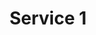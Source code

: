 ---
layout: default
title: Service 1
featured_image: 
  image_path: /images/minimal-2.jpg
  image_focus: 
heading: Duis Aute
description: Lorem ipsum dolor sit amet consectetur adipisicing elit. Voluptates doloribus quidem dolores aliquid illo expedita labore natus fugiat. Non consequatur nisi repudiandae voluptatum exercitationem, natus omnis tempore rerum doloribus earum.
---